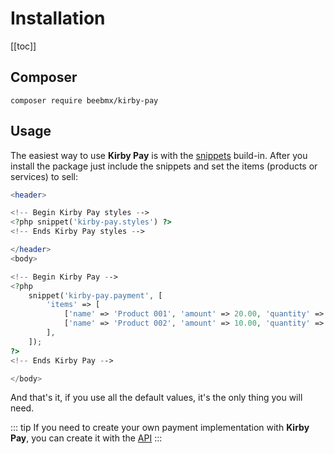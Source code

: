 # Installation

[[toc]]

## Composer

```ssh
composer require beebmx/kirby-pay
```

## Usage

The easiest way to use **Kirby Pay** is with the [snippets](snippets) build-in. After you install the package just include the snippets and set the items (products or services) to sell:

```php
<header>

<!-- Begin Kirby Pay styles -->
<?php snippet('kirby-pay.styles') ?>
<!-- Ends Kirby Pay styles -->

</header>
<body>

<!-- Begin Kirby Pay -->
<?php
    snippet('kirby-pay.payment', [
        'items' => [
            ['name' => 'Product 001', 'amount' => 20.00, 'quantity' => 1],
            ['name' => 'Product 002', 'amount' => 10.00, 'quantity' => 2],
        ],
    ]);
?>
<!-- Ends Kirby Pay -->

</body>
```

And that's it, if you use all the default values, it's the only thing you will need.

::: tip
If you need to create your own payment implementation with **Kirby Pay**, you can create it with the [API](../api)
:::
